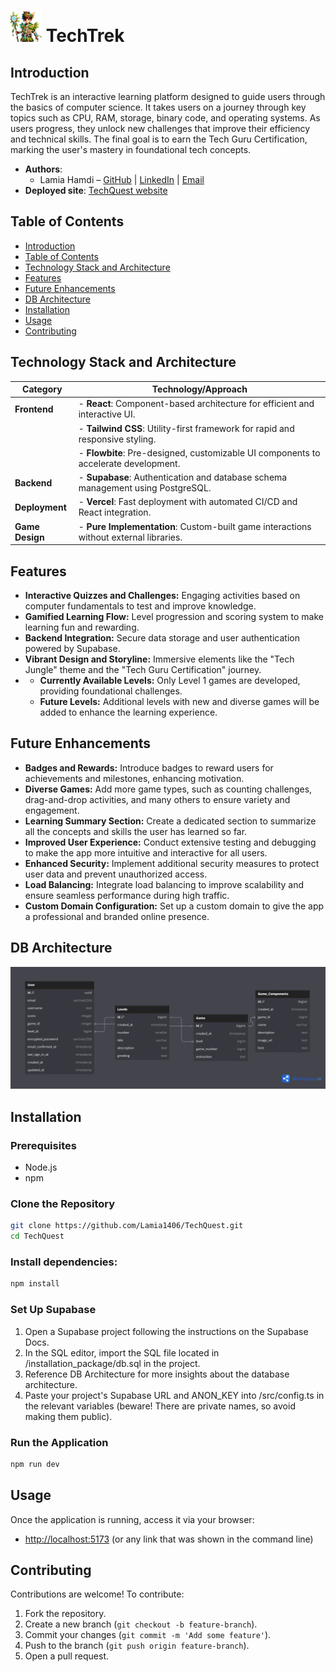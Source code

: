 # <img src="./src/assets/images/mascot.png" alt="TechTrek Mascot" width=50/>  TechTrek

## Introduction
TechTrek is an interactive learning platform designed to guide users through the basics of computer science. It takes users on a journey through key topics such as CPU, RAM, storage, binary code, and operating systems. As users progress, they unlock new challenges that improve their efficiency and technical skills. The final goal is to earn the Tech Guru Certification, marking the user's mastery in foundational tech concepts.

- **Authors**:
  - Lamia Hamdi –
    [GitHub](https://github.com/Lamia1406) | [LinkedIn](https://www.linkedin.com/in/lamia-hamdi/) | [Email](mailto://lamia.hamdi1406@gmail.com) 
- **Deployed site**: [TechQuest website]([https://tech-quest-oq8gdg8dh-lamia1406s-projects.vercel.app](https://tech-quest-gv8g1j0rs-lamia1406s-projects.vercel.app/))

## Table of Contents
  - [Introduction](#introduction)
  - [Table of Contents](#table-of-contents)
  - [Technology Stack and Architecture](#technology-stack-and-architecture)
  - [Features](#features)
  - [Future Enhancements](#future-enhancements)
  - [DB Architecture](#db-architecture)
  - [Installation](#installation)
  - [Usage](#usage)
  - [Contributing](#contributing)
## Technology Stack and Architecture
| **Category**        | **Technology/Approach**                                                                 |
|----------------------|-----------------------------------------------------------------------------------------|
| **Frontend**         | - **React**: Component-based architecture for efficient and interactive UI.            |
|                      | - **Tailwind CSS**: Utility-first framework for rapid and responsive styling.           |
|                      | - **Flowbite**: Pre-designed, customizable UI components to accelerate development.     |
| **Backend**          | - **Supabase**: Authentication and database schema management using PostgreSQL.         |
| **Deployment**       | - **Vercel**: Fast deployment with automated CI/CD and React integration.               |
| **Game Design**      | - **Pure Implementation**: Custom-built game interactions without external libraries.    |
## Features
- **Interactive Quizzes and Challenges:** Engaging activities based on computer fundamentals to test and improve knowledge.  
- **Gamified Learning Flow:** Level progression and scoring system to make learning fun and rewarding.  
- **Backend Integration:** Secure data storage and user authentication powered by Supabase.  
- **Vibrant Design and Storyline:** Immersive elements like the "Tech Jungle" theme and the "Tech Guru Certification" journey.
- - **Currently Available Levels:** Only Level 1 games are developed, providing foundational challenges.
  - **Future Levels:** Additional levels with new and diverse games will be added to enhance the learning experience. 
## Future Enhancements  
- **Badges and Rewards:** Introduce badges to reward users for achievements and milestones, enhancing motivation.  
- **Diverse Games:** Add more game types, such as counting challenges, drag-and-drop activities, and many others to ensure variety and engagement.  
- **Learning Summary Section:** Create a dedicated section to summarize all the concepts and skills the user has learned so far.  
- **Improved User Experience:** Conduct extensive testing and debugging to make the app more intuitive and interactive for all users.  
- **Enhanced Security:** Implement additional security measures to protect user data and prevent unauthorized access.  
- **Load Balancing:** Integrate load balancing to improve scalability and ensure seamless performance during high traffic.  
- **Custom Domain Configuration:** Set up a custom domain to give the app a professional and branded online presence.
## DB Architecture
<img src="./installation_package/db_architecture.png" alt="TechTrek Mascot" width=1000/>

## Installation

### Prerequisites
- Node.js
- npm

### Clone the Repository

```bash
git clone https://github.com/Lamia1406/TechQuest.git
cd TechQuest
```

### Install dependencies:

```bash
npm install
```

### Set Up Supabase
1. Open a Supabase project following the instructions on the Supabase Docs.
2. In the SQL editor, import the SQL file located in /installation_package/db.sql in the project.
3. Reference DB Architecture for more insights about the database architecture.
4. Paste your project's Supabase URL and ANON_KEY into /src/config.ts in the relevant variables (beware! There are private names, so avoid making them public).


### Run the Application

```bash
npm run dev
```

## Usage

Once the application is running, access it via your browser:
- [http://localhost:5173](http://localhost:5173) (or any link that was shown in the command line)

## Contributing

Contributions are welcome! To contribute:

1.  Fork the repository.
2.  Create a new branch (`git checkout -b feature-branch`).
3.  Commit your changes (`git commit -m 'Add some feature'`).
4.  Push to the branch (`git push origin feature-branch`).
5.  Open a pull request.
